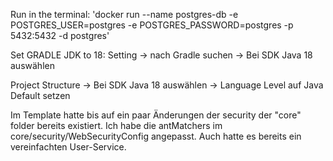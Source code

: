 Run in the terminal: 'docker run --name postgres-db -e POSTGRES_USER=postgres -e POSTGRES_PASSWORD=postgres -p 5432:5432 -d postgres'

Set GRADLE JDK to 18: Setting -> nach Gradle suchen -> Bei SDK Java 18 auswählen

Project Structure -> Bei SDK Java 18 auswählen -> Language Level auf Java Default setzen

Im Template hatte bis auf ein paar Änderungen der security der "core" folder bereits existiert.
Ich habe die antMatchers im core/security/WebSecurityConfig angepasst.
Auch hatte es bereits ein vereinfachten User-Service.